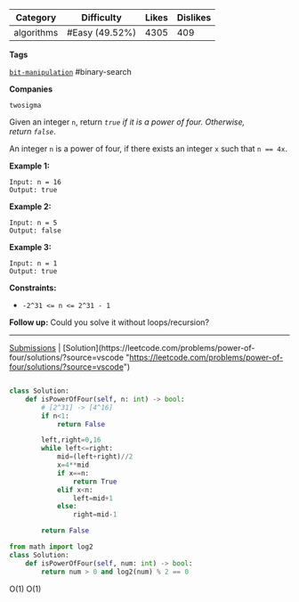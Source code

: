 | Category   | Difficulty     | Likes | Dislikes |
| ---------- | -------------- | ----- | -------- |
| algorithms | #Easy (49.52%) | 4305  | 409      |

**Tags**

[`bit-manipulation`](https://leetcode.com/tag/bit-manipulation?source=vscode "https://leetcode.com/tag/bit-manipulation?source=vscode") #binary-search 

**Companies**

`twosigma`

Given an integer `n`, return _`true` if it is a power of four. Otherwise, return `false`_.

An integer `n` is a power of four, if there exists an integer `x` such that `n == 4x`.

**Example 1:**

```
Input: n = 16
Output: true
```

**Example 2:**

```
Input: n = 5
Output: false
```

**Example 3:**

```
Input: n = 1
Output: true
```

**Constraints:**

- `-2^31 <= n <= 2^31 - 1`

**Follow up:** Could you solve it without loops/recursion?

---

[Submissions](https://leetcode.com/problems/power-of-four/submissions/?source=vscode "https://leetcode.com/problems/power-of-four/submissions/?source=vscode") | [Solution](https://leetcode.com/problems/power-of-four/solutions/?source=vscode "https://leetcode.com/problems/power-of-four/solutions/?source=vscode")


```python

class Solution:
    def isPowerOfFour(self, n: int) -> bool:
        # [2^31] -> [4^16]
        if n<1:
            return False

        left,right=0,16
        while left<=right:
            mid=(left+right)//2
            x=4**mid
            if x==n:
                return True
            elif x<n:
                left=mid+1
            else:
                right=mid-1

        return False
```


```python
from math import log2
class Solution:
    def isPowerOfFour(self, num: int) -> bool:
        return num > 0 and log2(num) % 2 == 0

```

O(1)
O(1)